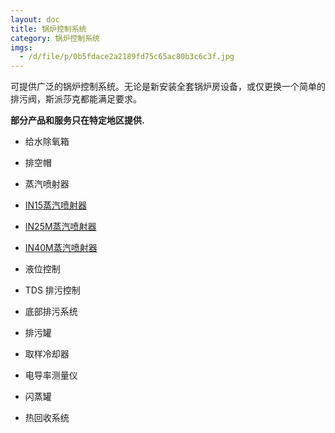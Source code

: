 ```yaml
---
layout: doc
title: 锅炉控制系统
category: 锅炉控制系统
imgs:
  - /d/file/p/0b5fdace2a2189fd75c65ac80b3c6c3f.jpg
---
```


可提供广泛的锅炉控制系统。无论是新安装全套锅炉房设备，或仅更换一个简单的排污阀，斯派莎克都能满足要求。

**部分产品和服务只在特定地区提供.**

- 给水除氧箱

- 排空帽

- 蒸汽喷射器

- [IN15蒸汽喷射器](/steam-injectors/IN15.html 'IN15蒸汽喷射器')
- [IN25M蒸汽喷射器](/steam-injectors/IN25M.html 'IN25M蒸汽喷射器')
- [IN40M蒸汽喷射器](/steam-injectors/IN40M.html 'IN40M蒸汽喷射器')

- 液位控制

- TDS 排污控制

- 底部排污系统

- 排污罐

- 取样冷却器

- 电导率测量仪

- 闪蒸罐

- 热回收系统

